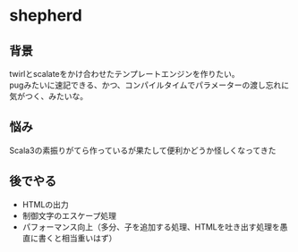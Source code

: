 # shepherd

## 背景

twirlとscalateをかけ合わせたテンプレートエンジンを作りたい。  
pugみたいに速記できる、かつ、コンパイルタイムでパラメーターの渡し忘れに気がつく、みたいな。  

## 悩み

Scala3の素振りがてら作っているが果たして便利かどうか怪しくなってきた

## 後でやる

- HTMLの出力
- 制御文字のエスケープ処理
- パフォーマンス向上（多分、子を追加する処理、HTMLを吐き出す処理を愚直に書くと相当重いはず）
